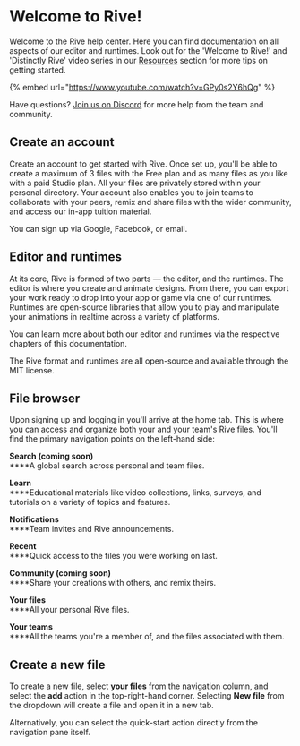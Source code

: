 # Welcome to Rive!

Welcome to the Rive help center. Here you can find documentation on all aspects of our editor and runtimes. Look out for the 'Welcome to Rive!' and 'Distinctly Rive' video series in our [Resources](https://rive.app/learn-rive) section for more tips on getting started.

{% embed url="https://www.youtube.com/watch?v=GPy0s2Y6hQg" %}

Have questions? [Join us on Discord](https://discord.com/invite/FGjmaTr) for more help from the team and community.

## Create an account

Create an account to get started with Rive. Once set up, you'll be able to create a maximum of 3 files with the Free plan and as many files as you like with a paid Studio plan. All your files are privately stored within your personal directory. Your account also enables you to join teams to collaborate with your peers, remix and share files with the wider community, and access our in-app tuition material.

You can sign up via Google, Facebook, or email.

## Editor and runtimes

At its core, Rive is formed of two parts — the editor, and the runtimes. The editor is where you create and animate designs. From there, you can export your work ready to drop into your app or game via one of our runtimes. Runtimes are open-source libraries that allow you to play and manipulate your animations in realtime across a variety of platforms.

You can learn more about both our editor and runtimes via the respective chapters of this documentation.

The Rive format and runtimes are all open-source and available through the MIT license.

## File browser

Upon signing up and logging in you'll arrive at the home tab. This is where you can access and organize both your and your team's Rive files. You'll find the primary navigation points on the left-hand side:

**Search (coming soon)**\
****A global search across personal and team files.

**Learn**\
****Educational materials like video collections, links, surveys, and tutorials on a variety of topics and features.

**Notifications**\
****Team invites and Rive announcements.

**Recent**\
****Quick access to the files you were working on last.

**Community (coming soon)**\
****Share your creations with others, and remix theirs.

**Your files**\
****All your personal Rive files.

**Your teams**\
****All the teams you're a member of, and the files associated with them.

## Create a new file

To create a new file, select **your files** from the navigation column, and select the **add** action in the top-right-hand corner. Selecting **New file** from the dropdown will create a file and open it in a new tab.

Alternatively, you can select the quick-start action directly from the navigation pane itself.
